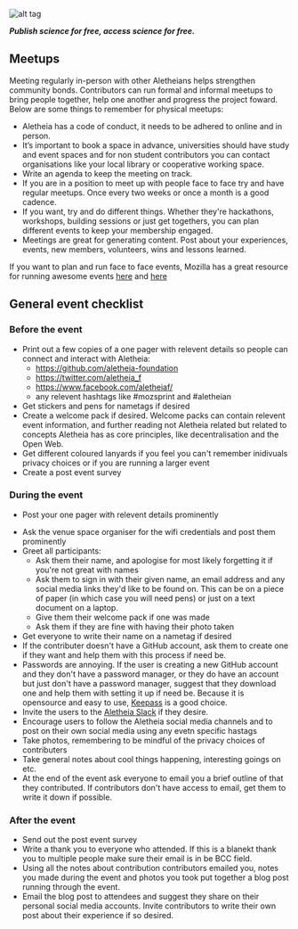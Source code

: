 ![alt tag](https://cloud.githubusercontent.com/assets/24201238/24583976/ced4c43e-179f-11e7-9c40-c0988c346f55.png)

_**Publish science for free, access science for free.**_

## Meetups
Meeting regularly in-person with other Aletheians helps strengthen community bonds. Contributors can run formal and informal meetups to bring people together, help one another and progress the project foward. Below are some things to remember for physical meetups:

* Aletheia has a code of conduct, it needs to be adhered to online and in person.
* It’s important to book a space in advance, universities should have study and event spaces and for non student contributors you can contact organisations like your local library or cooperative working space.
* Write an agenda to keep the meeting on track. 
* If you are in a position to meet up with people face to face try and have regular meetups. Once every two weeks or once a month is a good cadence. 
* If you want, try and do different things. Whether they're hackathons, workshops, building sessions or just get togethers, you can plan different events to keep your membership engaged. 
* Meetings are great for generating content. Post about your experiences, events, new members, volunteers, wins and lessons learned. 

If you want to plan and run face to face events, Mozilla has a great resource for running awesome events [here](https://mozilla.github.io/open-leadership-training-series/articles/running-awesome-community-events/designing-an-open-event/) and [here](https://mozillascience.github.io/working-open-workshop/sprints_events/)

## General event checklist

### Before the event

- Print out a few copies of a one pager with relevent details so people can connect and interact with Aletheia:
  - https://github.com/aletheia-foundation
  - https://twitter.com/aletheia_f
  - https://www.facebook.com/aletheiaf/
  - any relevent hashtags like #mozsprint and #aletheian
- Get stickers and pens for nametags if desired
- Create a welcome pack if desired. Welcome packs can contain relevent event information, and further reading not Aletheia related but related to concepts Aletheia has as core principles, like decentralisation and the Open Web.
- Get different coloured lanyards if you feel you can't remember inidivuals privacy choices or if you are running a larger event
- Create a post event survey

### During the event

- Post your one pager with relevent details prominently
* Ask the venue space organiser for the wifi credentials and post them prominently
* Greet all participants:
  - Ask them their name, and apologise for most likely forgetting it if you're not great with names
  - Ask them to sign in with their given name, an email address and any social media links they'd like to be found on. This can be on a piece of paper (in which case you will need pens) or just on a text document on a laptop.
  - Give them their welcome pack if one was made
  - Ask them if they are fine with having their photo taken
* Get everyone to write their name on a nametag if desired
* If the contributer doesn't have a GitHub account, ask them to create one if they want and help them with this process if need be.
* Passwords are annoying. If the user is creating a new GitHub account and they don't have a password manager, or they do have an account but just don't have a password manager, suggest that they download one and help them with setting it up if need be. Because it is opensource and easy to use, [Keepass](http://keepass.info/) is a good choice.
* Invite the users to the [Aletheia Slack](https://aletheiafoundation.slack.com/) if they desire.
* Encourage users to follow the Aletheia social media channels and to post on their own social media using any evetn specific hastags
* Take photos, remembering to be mindful of the privacy choices of contributers
* Take general notes about cool things happening, interesting goings on etc.
* At the end of the event ask everyone to email you a brief outline of that they contributed. If contributors don't have access to email, get them to write it down if possible.

### After the event

* Send out the post event survey
* Write a thank you to everyone who attended. If this is a blanekt thank you to multiple people make sure their email is in be BCC field. 
* Using all the notes about contribution contributors emailed you, notes you made during the event and photos you took put together a blog post running through the event.
* Email the blog post to attendees and suggest they share on their personal social media accounts. Invite contributors to write their own post about their experience if so desired.
